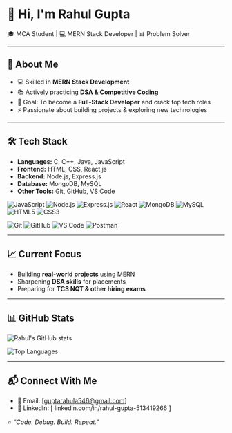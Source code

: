# 👋 Hi, I'm Rahul Gupta  

🎓 MCA Student | 💻 MERN Stack Developer | 📊 Problem Solver  

---

## 🚀 About Me  
- 💻 Skilled in **MERN Stack Development**  
- 📚 Actively practicing **DSA & Competitive Coding**  
- 🎯 Goal: To become a **Full-Stack Developer** and crack top tech roles  
- ⚡ Passionate about building projects & exploring new technologies  

---

## 🛠️ Tech Stack  
- **Languages:** C, C++, Java, JavaScript  
- **Frontend:** HTML, CSS, React.js  
- **Backend:** Node.js, Express.js  
- **Database:** MongoDB, MySQL  
- **Other Tools:** Git, GitHub, VS Code

![JavaScript](https://img.shields.io/badge/JavaScript-F7DF1E?style=for-the-badge&logo=javascript&logoColor=black)
![Node.js](https://img.shields.io/badge/Node.js-339933?style=for-the-badge&logo=nodedotjs&logoColor=white)
![Express.js](https://img.shields.io/badge/Express.js-000000?style=for-the-badge&logo=express&logoColor=white)
![React](https://img.shields.io/badge/React-61DAFB?style=for-the-badge&logo=react&logoColor=black)
![MongoDB](https://img.shields.io/badge/MongoDB-4EA94B?style=for-the-badge&logo=mongodb&logoColor=white)
![MySQL](https://img.shields.io/badge/MySQL-005C84?style=for-the-badge&logo=mysql&logoColor=white)
![HTML5](https://img.shields.io/badge/HTML5-E34F26?style=for-the-badge&logo=html5&logoColor=white)
![CSS3](https://img.shields.io/badge/CSS3-1572B6?style=for-the-badge&logo=css3&logoColor=white)

![Git](https://img.shields.io/badge/Git-F05032?style=for-the-badge&logo=git&logoColor=white)
![GitHub](https://img.shields.io/badge/GitHub-181717?style=for-the-badge&logo=github&logoColor=white)
![VS Code](https://img.shields.io/badge/VS_Code-0078D4?style=for-the-badge&logo=visualstudiocode&logoColor=white)
![Postman](https://img.shields.io/badge/Postman-FF6C37?style=for-the-badge&logo=postman&logoColor=white)


---

## 📈 Current Focus  
- Building **real-world projects** using MERN  
- Sharpening **DSA skills** for placements  
- Preparing for **TCS NQT & other hiring exams**  

---

## 📊 GitHub Stats  
![Rahul's GitHub stats](https://github-readme-stats.vercel.app/api?username=webbyrahul&show_icons=true&theme=radical)  

![Top Languages](https://github-readme-stats.vercel.app/api/top-langs/?username=webbyrahul&layout=compact&theme=radical)  

---

## 📬 Connect With Me  
- 📧 Email: [guptarahula546@gmail.com]  
- 💼 LinkedIn: [ linkedin.com/in/rahul-gupta-513419266 ]

⭐️ *“Code. Debug. Build. Repeat.”*  
